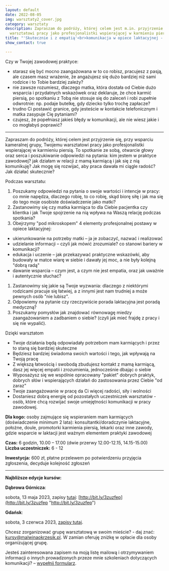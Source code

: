 ```yaml
---
layout: default
date: 2022-08-05
img: warsztaty2_cover.jpg
category: warsztaty
description: Zapraszam do podróży, której celem jest m.in. przyjrzenie się Twojemu
  warsztatowi pracy jako profesjonalistki wspierającej w karmieniu piersią.
title: "'Skutecznie i z empatią'<br>komunikacja w opiece laktacyjnej - warsztaty\n"
show_contact: true

---
```

Czy w Twojej zawodowej praktyce:

* starasz się być mocno zaangażowana w to co robisz, pracujesz z pasją, ale czasem masz wrażenie, że angażujesz się dużo bardziej niż sami rodzice i to Tobie bardziej zależy?
* nie zawsze rozumiesz, dlaczego matka, która  dostała  od Ciebie dużo wsparcia i przydatnych wskazówek oraz deklaruje, że chce karmić piersią, po spotkaniu z Tobą nie stosuje się do zaleceń i robi zupełnie odwrotnie: np. podaje butelkę, gdy dziecko tylko trochę zapłacze?
* trudno Ci postawić granice, gdy jesteście w kontakcie telefonicznym i matka zasypuje Cię pytaniami?
* czujesz, że popełniasz jakieś błędy w komunikacji, ale nie wiesz jakie i co mogłabyś poprawić?

<hr/>

Zapraszam do podróży, której celem jest przyjrzenie się, przy wsparciu kameralnej grupy,  Twojemu warsztatowi pracy jako profesjonalistki wspierającej w karmieniu piersią. To spotkanie ze sobą, otwarcie głowy oraz serca i poszukiwanie odpowiedzi na pytania: kim jestem w praktyce zawodowej? jak działam w relacji z mamą karmiącą i jak się z nią komunikuję? Jak mogę się rozwijać, aby praca dawała mi ciągle radość? Jak działać skutecznie?

Podczas warsztatu:

1. Poszukamy odpowiedzi na pytania o swoje wartości i intencje w pracy:  co mnie napędza, dlaczego robię, to co robię, skąd biorę siłę i jak ma się do tego moje osobiste doświadczenie jako matki?
2. Zastanowimy się czy matka karmiąca to dla Ciebie  pacjentka czy klientka i jak Twoje spojrzenie na nią wpływa na  Waszą relację podczas spotkania?
3. Obejrzymy "pod mikroskopem" 4 elementy profesjonalnej postawy w opiece laktacyjnej:

* ukierunkowanie na potrzeby matki – ja je zobaczyć, nazwać i realizować
* udzielanie informacji – czyli jak mówić zrozumiale?  co stanowi bariery w komunikacji?
* edukacja i uczenie – jak przekazywać praktyczne wskazówki, aby budowały w matce wiarę w siebie i dawały jej moc, a nie były kolejną "dobrą radą"
* dawanie wsparcia – czym jest, a czym nie jest empatia, oraz jak uważnie i autentycznie  słuchać?

1. Zastanowimy się jakie są Twoje wyzwania: dlaczego z niektórymi rodzicami pracuje się  łatwiej, a z innymi jest nam trudniej a może  pewnych osób "nie lubisz".
2. Odpowiemy na pytanie czy rzeczywiście porada laktacyjna jest poradą medyczną?
3. Poszukamy pomysłów jak znajdować równowagę miedzy zaangażowaniem a zadbaniem o siebie? (czyli jak mieć frajdę z pracy i się nie wypalić).

Dzięki warsztatom

* Twoje działania będą odpowiadały potrzebom mam karmiących i przez to staną się bardziej skuteczne
* Będziesz bardziej świadoma swoich wartości i tego, jak wpływają na Twoją pracę
* Z większą łatwością i swobodą zbudujesz kontakt z mamą karmiącą, dasz jej więcej empatii i zrozumienia, jednocześnie dbając o siebie
* Wyposażysz się we wspólnie opracowany "pakiet" dobrych praktyk, dobrych słów i wspierających działań do  zastosowania przez Ciebie "od zaraz"
* Twoje zaangażowanie w pracę da Ci więcej radości, siły i wolności
* Dostaniesz dobrą energię od pozostałych uczestniczek warsztatów - osób, które chcą rozwijać swoje umiejętności komunikacji w pracy zawodowej.

**Dla kogo:** osoby zajmujące się wspieraniem mam karmiących (doświadczenie minimum 2 lata): konsultantki/doradczynie laktacyjne, położne, doule, promotorki karmienia piersią, lekarki oraz inne zawody, gdzie wsparcie w laktacji jest ważnym elementem praktyki zawodowej <br>

**Czas:** 6 godzin, 10.00 – 17.00 (dwie przerwy 12.00-12.15, 14.15-15.00) <br>
**Liczba uczestniczek:** 6 - 12 <br>

**Inwestycja:** 600 zł, płatne przelewem po potwierdzeniu przyjęcia zgłoszenia, decyduje kolejność zgłoszeń

<hr/>

**Najbliższe edycje kursów:**

**Dąbrowa Górnicza**:

sobota, 13 maja 2023, zapisy [tutaj](http://bit.ly/3zuzfep): [http://bit.ly/3zuzfep](http://bit.ly/3zuzfep "http://bit.ly/3zuzfep")

**Gdańsk**:

sobota, 3 czerwca 2023, [zapisy tutaj](http://bit.ly/3zvLE1w "Gdańsk zapisy").

Chcesz zorganizować grupę warsztatową w swoim mieście? - daj znać: kursy@malwinaokrzesik.pl. W zamian oferuję zniżkę w opłacie dla osoby organizującej grupę.

Jesteś zainteresowana zapisem na moją listę mailową i otrzymywaniem informacji o innych prowadzonych przeze mnie szkoleniach dotyczących komunikacji?  – [wypełnij formularz](https://forms.gle/A91tUdjFiKT8Y9Z66).